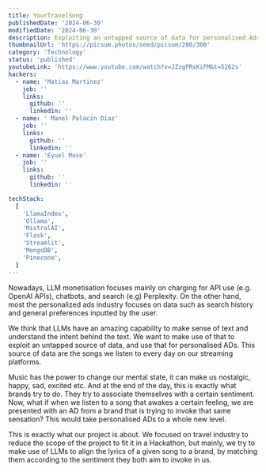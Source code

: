 ```yaml
---
title: YourTravelSong
publishedDate: '2024-06-30'
modifiedDate: '2024-06-30'
description: Exploiting an untapped source of data for personalised Ads
thumbnailUrl: 'https://picsum.photos/seed/picsum/200/300'
category: 'Technology'
status: 'published'
youtubeLink: 'https://www.youtube.com/watch?v=JZzgPRxKiFM&t=5262s'
hackers:
  - name: 'Matias Martinez'
    job: ''
    links:
      github: ''
      linkedin: ''
  - name: ' Manel Palacín Díaz'
    job: ''
    links:
      github: ''
      linkedin: ''
  - name: 'Eyuel Muse'
    job: ''
    links:
      github: ''
      linkedin: ''

techStack:
  [
    'LlamaIndex',
    'Ollama',
    'MistralAI',
    'Flask',
    'Streamlit',
    'MongoDB',
    'Pinecone',
  ]
---
```


Nowadays, LLM monetisation focuses mainly on charging for API use (e.g. OpenAI APIs), chatbots, and search (e.g) Perplexity.
On the other hand, most the personalized ads industry focuses on data such as search history and general preferences inputted by the user.

We think that LLMs have an amazing capability to make sense of text and understand the intent behind the text. We want to make use of that to exploit an untapped source of data, and use that for personalised ADs. This source of data are the songs we listen to every day on our streaming platforms.

Music has the power to change our mental state, it can make us nostalgic, happy, sad, excited etc. And at the end of the day, this is exactly what brands try to do. They try to associate themselves with a certain sentiment.
Now, what if when we listen to a song that awakes a certain feeling, we are presented with an AD from a brand that is trying to invoke that same sensation? This would take personalised ADs to a whole new level.

This is exactly what our project is about. We focused on travel industry to reduce the scope of the project to fit it in a Hackathon, but mainly, we try to make use of LLMs to align the lyrics of a given song to a brand, by matching them according to the sentiment they both aim to invoke in us.

<YouTube id="JZzgPRxKiFM" timestamp="5262" thumbnail="https://picsum.photos/seed/picsum/200/300"/>
